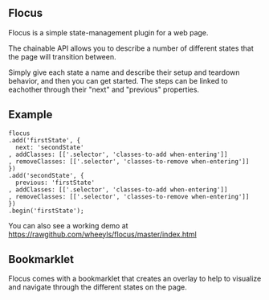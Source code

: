 Flocus
------
Flocus is a simple state-management plugin for a web page.

The chainable API allows you to describe a number of different states that the page will transition between.

Simply give each state a name and describe their setup and teardown behavior, and then you can get started. The steps can be linked to eachother through their "next" and "previous" properties.

Example
-------
    flocus
    .add('firstState', {
      next: 'secondState'
    , addClasses: [['.selector', 'classes-to-add when-entering']]
    , removeClasses: [['.selector', 'classes-to-remove when-entering']]
    })
    .add('secondState', {
      previous: 'firstState'
    , addClasses: [['.selector', 'classes-to-add when-entering']]
    , removeClasses: [['.selector', 'classes-to-remove when-entering']]
    })
    .begin('firstState');

You can also see a working demo at https://rawgithub.com/wheeyls/flocus/master/index.html

Bookmarklet
-----------
Flocus comes with a bookmarklet that creates an overlay to help to visualize and navigate through the different states on the page.
